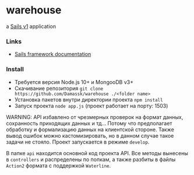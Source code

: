 # warehouse

a [Sails v1](https://sailsjs.com) application


### Links

+ [Sails framework documentation](https://sailsjs.com/get-started)


### Install

+ Требуется версия Node.js 10+ и MongooDB v3+
+ Скачивание репозитория `git clone https://github.com/Damassk/warehouse ./<folder name>`
+ Установка пакетов внутри директории проекта `npm install`
+ Запуск проекта `node app.js` (проект работает на порту: 1503)

WARNING: API избавлено от чрезмерных проверок на формат данных, сохранность приходящих данных и тд... Потому что
предполагает обработку и формализацию данных на клиентской стороне. Также вывод ошибок можно кастомизировать, но в данном
случае такое задачи не стояло. Проект запускается в режиме `develop`.

В папке `api` находится основной код проекта API. Все методы вынесены в `controllers` и распределены по попкам,
а также разбиты в файлы `Action2` формата с поддержкой `Waterline`.

